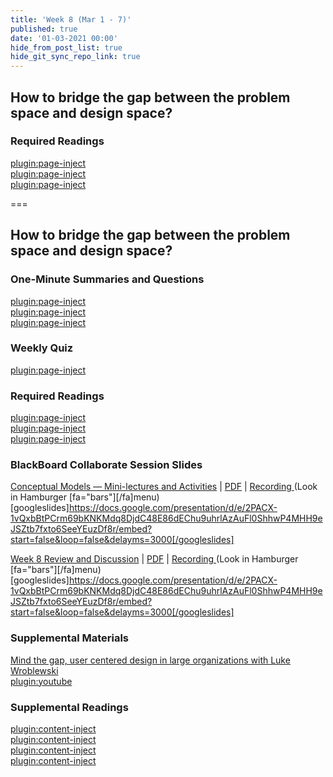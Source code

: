 ```yaml
---
title: 'Week 8 (Mar 1 - 7)'
published: true
date: '01-03-2021 00:00'
hide_from_post_list: true
hide_git_sync_repo_link: true
---
```


## How to bridge the gap between the problem space and design space?

### Required Readings  
[plugin:page-inject](/211/weekly-readings/week-08-1?template=partials/embedlycardlinkonly)  
[plugin:page-inject](/211/weekly-readings/week-08-2?template=partials/embedlycardlinkonly)  
[plugin:page-inject](/211/weekly-readings/week-08-3?template=partials/embedlycardlinkonly)  

===

## **How to bridge the gap between the problem space and design space?**

### One-Minute Summaries and Questions  
[plugin:page-inject](/211/lms-assignments/one-minute-summaries/week-08-1)  
[plugin:page-inject](/211/lms-assignments/one-minute-summaries/week-08-2)  
[plugin:page-inject](/211/lms-assignments/one-minute-summaries/week-08-3)  

### Weekly Quiz
[plugin:page-inject](/211/lms-assignments/weekly-review-quizzes/week-08)  

### Required Readings  
[plugin:page-inject](/211/weekly-readings/week-08-1?template=partials/embedlycardlinkonly)  
[plugin:page-inject](/211/weekly-readings/week-08-2?template=partials/embedlycardlinkonly)  
[plugin:page-inject](/211/weekly-readings/week-08-3?template=partials/embedlycardlinkonly)  

### BlackBoard Collaborate Session Slides
[Conceptual Models — Mini-lectures and Activities](https://docs.google.com/presentation/d/e/2PACX-1vQxbBtPCrm69bKNKMdq8DjdC48E86dEChu9uhrlAzAuFl0ShhwP4MHH9eJSZtb7fxto6SeeYEuzDf8r/pub?start=false&loop=false&delayms=3000) | [PDF](#) | [Recording ](https://canvas.sfu.ca/courses/56304/external_tools/3544) (Look in Hamburger [fa="bars"][/fa]menu)
[googleslides]https://docs.google.com/presentation/d/e/2PACX-1vQxbBtPCrm69bKNKMdq8DjdC48E86dEChu9uhrlAzAuFl0ShhwP4MHH9eJSZtb7fxto6SeeYEuzDf8r/embed?start=false&loop=false&delayms=3000[/googleslides]

[Week 8 Review and Discussion](https://docs.google.com/presentation/d/e/2PACX-1vQxbBtPCrm69bKNKMdq8DjdC48E86dEChu9uhrlAzAuFl0ShhwP4MHH9eJSZtb7fxto6SeeYEuzDf8r/pub?start=false&loop=false&delayms=3000) | [PDF](#) | [Recording ](https://canvas.sfu.ca/courses/56304/external_tools/3544) (Look in Hamburger [fa="bars"][/fa]menu)
[googleslides]https://docs.google.com/presentation/d/e/2PACX-1vQxbBtPCrm69bKNKMdq8DjdC48E86dEChu9uhrlAzAuFl0ShhwP4MHH9eJSZtb7fxto6SeeYEuzDf8r/embed?start=false&loop=false&delayms=3000[/googleslides]

### Supplemental Materials  
[Mind the gap, user centered design in large organizations with Luke Wroblewski](https://www.youtube.com/watch?v=mAiNdU1go1A)  
[plugin:youtube](https://www.youtube.com/watch?v=mAiNdU1go1A)

### Supplemental Readings  
[plugin:content-inject](/211/ux-techniques-guide/how-to-bridge-the-gap-between-the-problem-space-and-design-space/cognitive-psychology)  
[plugin:content-inject](/211/ux-techniques-guide/how-to-bridge-the-gap-between-the-problem-space-and-design-space/conceptual-models)   
[plugin:content-inject](/211/ux-techniques-guide/how-to-bridge-the-gap-between-the-problem-space-and-design-space/emotional-design)   
[plugin:content-inject](/211/ux-techniques-guide/how-to-bridge-the-gap-between-the-problem-space-and-design-space/inclusive-design)   

